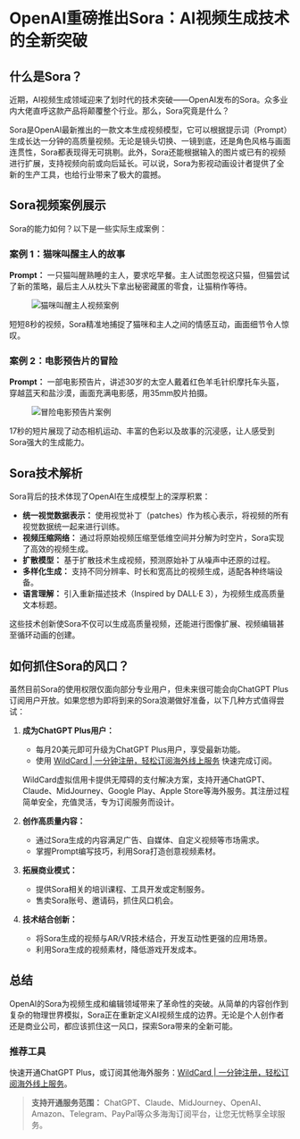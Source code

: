 # OpenAI重磅推出Sora：AI视频生成技术的全新突破

## 什么是Sora？

近期，AI视频生成领域迎来了划时代的技术突破——OpenAI发布的Sora。众多业内大佬直呼这款产品将颠覆整个行业。那么，Sora究竟是什么？

Sora是OpenAI最新推出的一款文本生成视频模型，它可以根据提示词（Prompt）生成长达一分钟的高质量视频。无论是镜头切换、一镜到底，还是角色风格与画面连贯性，Sora都表现得无可挑剔。此外，Sora还能根据输入的图片或已有的视频进行扩展，支持视频向前或向后延长。可以说，Sora为影视动画设计者提供了全新的生产工具，也给行业带来了极大的震撼。

## Sora视频案例展示

Sora的能力如何？以下是一些实际生成案例：

### 案例 1：猫咪叫醒主人的故事
**Prompt：** 一只猫叫醒熟睡的主人，要求吃早餐。主人试图忽视这只猫，但猫尝试了新的策略，最后主人从枕头下拿出秘密藏匿的零食，让猫稍作等待。

<figure>
<img src="https://bucketname2024-0127cp-1324102314.cos.ap-nanjing.myqcloud.com/img/202402212245447.gif" alt="猫咪叫醒主人视频案例">
</figure>

短短8秒的视频，Sora精准地捕捉了猫咪和主人之间的情感互动，画面细节令人惊叹。

### 案例 2：电影预告片的冒险
**Prompt：** 一部电影预告片，讲述30岁的太空人戴着红色羊毛针织摩托车头盔，穿越蓝天和盐沙漠，画面充满电影感，用35mm胶片拍摄。

<figure>
<img src="https://bucketname2024-0127cp-1324102314.cos.ap-nanjing.myqcloud.com/img/202402212313655.gif" alt="冒险电影预告片案例">
</figure>

17秒的短片展现了动态相机运动、丰富的色彩以及故事的沉浸感，让人感受到Sora强大的生成能力。

## Sora技术解析

Sora背后的技术体现了OpenAI在生成模型上的深厚积累：

- **统一视觉数据表示：** 使用视觉补丁（patches）作为核心表示，将视频的所有视觉数据统一起来进行训练。
- **视频压缩网络：** 通过将原始视频压缩至低维空间并分解为时空片，Sora实现了高效的视频生成。
- **扩散模型：** 基于扩散技术生成视频，预测原始补丁从噪声中还原的过程。
- **多样化生成：** 支持不同分辨率、时长和宽高比的视频生成，适配各种终端设备。
- **语言理解：** 引入重新描述技术（Inspired by DALL·E 3），为视频生成高质量文本标题。

这些技术创新使Sora不仅可以生成高质量视频，还能进行图像扩展、视频编辑甚至循环动画的创建。

## 如何抓住Sora的风口？

虽然目前Sora的使用权限仅面向部分专业用户，但未来很可能会向ChatGPT Plus订阅用户开放。如果您想为即将到来的Sora浪潮做好准备，以下几种方式值得尝试：

1. **成为ChatGPT Plus用户：**
   - 每月20美元即可升级为ChatGPT Plus用户，享受最新功能。
   - 使用 [WildCard | 一分钟注册，轻松订阅海外线上服务](https://bit.ly/bewildcard) 快速完成订阅。

   WildCard虚拟信用卡提供无障碍的支付解决方案，支持开通ChatGPT、Claude、MidJourney、Google Play、Apple Store等海外服务。其注册过程简单安全，充值灵活，专为订阅服务而设计。

2. **创作高质量内容：**
   - 通过Sora生成的内容满足广告、自媒体、自定义视频等市场需求。
   - 掌握Prompt编写技巧，利用Sora打造创意视频素材。

3. **拓展商业模式：**
   - 提供Sora相关的培训课程、工具开发或定制服务。
   - 售卖Sora账号、邀请码，抓住风口机会。

4. **技术结合创新：**
   - 将Sora生成的视频与AR/VR技术结合，开发互动性更强的应用场景。
   - 利用Sora生成的视频素材，降低游戏开发成本。

## 总结

OpenAI的Sora为视频生成和编辑领域带来了革命性的突破。从简单的内容创作到复杂的物理世界模拟，Sora正在重新定义AI视频生成的边界。无论是个人创作者还是商业公司，都应该抓住这一风口，探索Sora带来的全新可能。

### 推荐工具
快速开通ChatGPT Plus，或订阅其他海外服务：[WildCard | 一分钟注册，轻松订阅海外线上服务](https://bit.ly/bewildcard)。

> **支持开通服务范围：** ChatGPT、Claude、MidJourney、OpenAI、Amazon、Telegram、PayPal等众多海淘订阅平台，让您无忧畅享全球服务。
